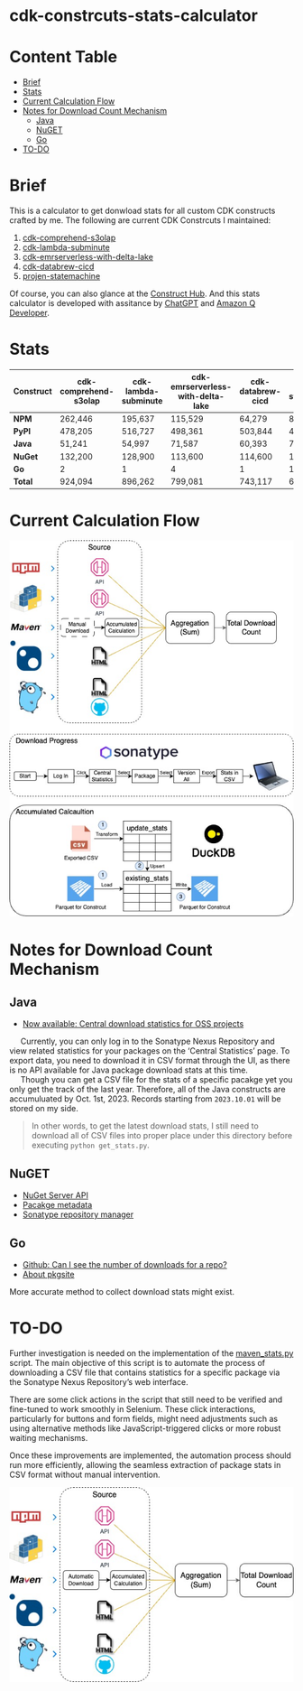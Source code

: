 # cdk-constrcuts-stats-calculator
# Content Table
* [Brief](#brief)
* [Stats](#stats)
* [Current Calculation Flow](#current-calculation-flow)
* [Notes for Download Count Mechanism](#notes-for-download-count-mechanism)
    * [Java](#java)
    * [NuGET](#nuget)
    * [Go](#go)
* [TO-DO](#to-do)

# Brief
This is a calculator to get donwload stats for all custom CDK constructs crafted by me. The following are current CDK Constrcuts I maintained:
1. [cdk-comprehend-s3olap](https://github.com/HsiehShuJeng/cdk-comprehend-s3olap)
2. [cdk-lambda-subminute](https://github.com/HsiehShuJeng/cdk-lambda-subminute)
3. [cdk-emrserverless-with-delta-lake](https://github.com/HsiehShuJeng/cdk-emrserverless-with-delta-lake)
4. [cdk-databrew-cicd](https://github.com/HsiehShuJeng/cdk-databrew-cicd)
5. [projen-statemachine](https://github.com/HsiehShuJeng/projen-simple)

Of course, you can also glance at the [Construct Hub](https://constructs.dev/search?q=scott.hsieh&offset=0). And this stats calculator is developed with assitance by [ChatGPT](https://openai.com/chatgpt/) and [Amazon Q Developer](https://aws.amazon.com/tw/q/developer/).


# Stats
| Construct                 | cdk-comprehend-s3olap | cdk-lambda-subminute | cdk-emrserverless-with-delta-lake | cdk-databrew-cicd | projen-statemachine | **Total** |
|---------------------------|-----------------------|-----------------------|-----------------------|-----------------------|-----------------------|---------|
| **NPM**               | 262,446 | 195,637 | 115,529 | 64,279 | 81,805 | 719,696 |
| **PyPI**               | 478,205 | 516,727 | 498,361 | 503,844 | 414,554 | 2,411,691 |
| **Java**               | 51,241 | 54,997 | 71,587 | 60,393 | 73,626 | 311,844 |
| **NuGet**               | 132,200 | 128,900 | 113,600 | 114,600 | 129,600 | 618,900 |
| **Go**               | 2 | 1 | 4 | 1 | 1 | 9 |
| **Total**                 | 924,094 | 896,262 | 799,081 | 743,117 | 699,586 | 4,062,140 |

# Current Calculation Flow
![Current Automation Flow](/images/Current%20Automation%20Flow.jpg)

# Notes for Download Count Mechanism
## Java
* [Now available: Central download statistics for OSS projects](https://www.sonatype.com/blog/2010/12/now-available-central-download-statistics-for-oss-projects)

&nbsp;&nbsp;&nbsp;&nbsp;&nbsp;Currently, you can only log in to the Sonatype Nexus Repository and view related statistics for your packages on the ‘Central Statistics’ page. To export data, you need to download it in CSV format through the UI, as there is no API available for Java package download stats at this time.  
&nbsp;&nbsp;&nbsp;&nbsp;&nbsp;Though you can get a CSV file for the stats of a specific pacakge yet you only get the track of the last year. Therefore, all of the Java constructs are accumuluated by Oct. 1st, 2023. Records starting from `2023.10.01` will be stored on my side.  

> In other words, to get the latest download stats, I still need to download all of CSV files into proper place under this directory before executing `python get_stats.py`.

## NuGET
* [NuGet Server API](https://learn.microsoft.com/en-us/nuget/api/overview)
* [Pacakge metadata](https://learn.microsoft.com/en-us/nuget/api/registration-base-url-resource)
* [Sonatype repository manager](https://s01.oss.sonatype.org/)

## Go
* [Github: Can I see the number of downloads for a repo?](https://stackoverflow.com/questions/4338358/github-can-i-see-the-number-of-downloads-for-a-repo)
* [About pkgsite](https://pkg.go.dev/about#best-practices)

More accurate method to collect download stats might exist.

# TO-DO
Further investigation is needed on the implementation of the [maven_stats.py](./maven_stats.py) script. The main objective of this script is to automate the process of downloading a CSV file that contains statistics for a specific package via the Sonatype Nexus Repository’s web interface.

There are some click actions in the script that still need to be verified and fine-tuned to work smoothly in Selenium. These click interactions, particularly for buttons and form fields, might need adjustments such as using alternative methods like JavaScript-triggered clicks or more robust waiting mechanisms.

Once these improvements are implemented, the automation process should run more efficiently, allowing the seamless extraction of package stats in CSV format without manual intervention.

![Ideal Automation Flow](./images/Ideal%20Automation%20Flow.jpg)